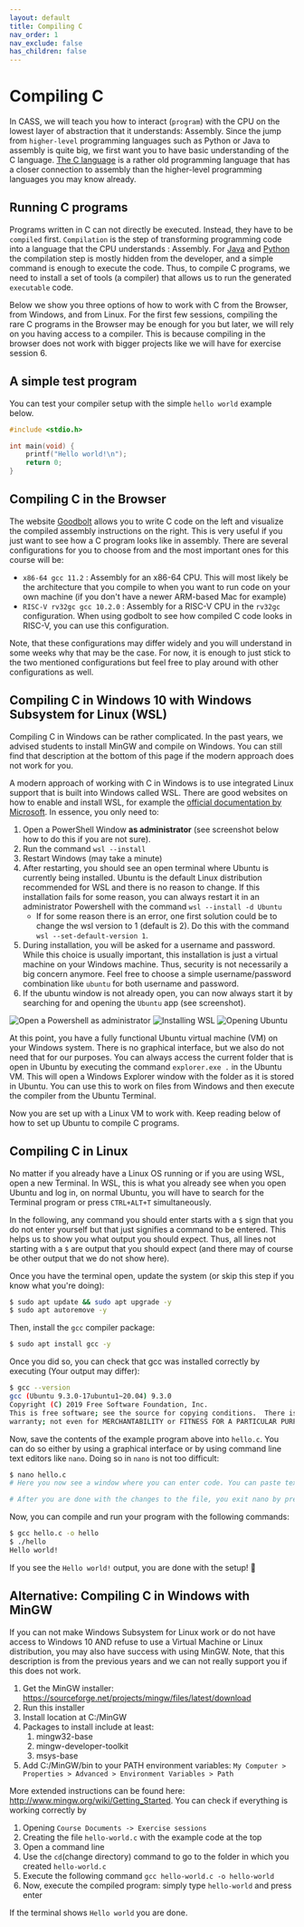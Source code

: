 ```yaml
---
layout: default
title: Compiling C
nav_order: 1
nav_exclude: false
has_children: false
---
```


# Compiling C

In CASS, we will teach you how to interact (`program`) with the CPU on the lowest layer of abstraction that it understands: Assembly.
Since the jump from `higher-level` programming languages such as Python or Java to assembly is quite big, we first want you to have basic understanding of the C language. [The C language](https://en.wikipedia.org/wiki/C_(programming_language)) is a rather old programming language that has a closer connection to assembly than the higher-level programming languages you may know already.

## Running C programs

Programs written in C can not directly be executed. Instead, they have to be `compiled` first. `Compilation` is the step of transforming programming code into a language that the CPU understands : Assembly.
For [Java](https://www.javatpoint.com/is-java-interpreted-or-compiled) and [Python](https://www.geeksforgeeks.org/python-compiled-or-interpreted/) the compilation step is mostly hidden from the developer, and a simple command is enough to execute the code.
Thus, to compile C programs, we need to install a set of tools (a compiler) that allows us to run the generated `executable` code.

Below we show you three options of how to work with C from the Browser, from Windows, and from Linux.
For the first few sessions, compiling the rare C programs in the Browser may be enough for you but later, we will rely on you having access to a compiler. This is because compiling in the browser does not work with bigger projects like we will have for exercise session 6.

## A simple test program

You can test your compiler setup with the simple `hello world` example below.

```c
#include <stdio.h>

int main(void) {
    printf("Hello world!\n");
    return 0;
}
```

## Compiling C in the Browser

The website [Goodbolt](https://godbolt.org/) allows you to write C code on the left and visualize the compiled assembly instructions on the right. This is very useful if you just want to see how a C program looks like in assembly.
There are several configurations for you to choose from and the most important ones for this course will be:

- `x86-64 gcc 11.2` : Assembly for an x86-64 CPU. This will most likely be the architecture that you compile to when you want to run code on your own machine (if you don't have a newer ARM-based Mac for example)
- `RISC-V rv32gc gcc 10.2.0` : Assembly for a RISC-V CPU in the `rv32gc` configuration. When using godbolt to see how compiled C code looks in RISC-V, you can use this configuration.

Note, that these configurations may differ widely and you will understand in some weeks why that may be the case. For now, it is enough to just stick to the two mentioned configurations but feel free to play around with other configurations as well.

## Compiling C in Windows 10 with Windows Subsystem for Linux (WSL)

Compiling C in Windows can be rather complicated. In the past years, we advised students to install MinGW and compile on Windows. You can still find that description at the bottom of this page if the modern approach does not work for you.

A modern approach of working with C in Windows is to use integrated Linux support that is built into Windows called WSL.
There are good websites on how to enable and install WSL, for example the [official documentation by Microsoft](https://docs.microsoft.com/en-us/windows/wsl/install).
In essence, you only need to:

1. Open a PowerShell Window **as administrator** (see screenshot below how to do this if you are not sure).
1. Run the command `wsl --install`
1. Restart Windows (may take a minute)
1. After restarting, you should see an open terminal where Ubuntu is currently being installed. Ubuntu is the default Linux distribution recommended for WSL and there is no reason to change. If this installation fails for some reason, you can always restart it in an administrator Powershell with the command `wsl --install -d Ubuntu`
    - If for some reason there is an error, one first solution could be to change the wsl version to 1 (default is 2). Do this with the command `wsl --set-default-version 1`.
1. During installation, you will be asked for a username and password. While this choice is usually important, this installation is just a virtual machine on your Windows machine. Thus, security is not necessarily a big concern anymore. Feel free to choose a simple username/password combination like `ubuntu` for both username and password.
1. If the ubuntu window is not already open, you can now always start it by searching for and opening the `Ubuntu` app (see screenshot).

![Open a Powershell as administrator](/tutorials/img/open-powershell.png "Screenshot to show how to open a powershell in Windows as administrator")
![Installing WSL](/tutorials/img/install-wsl.png "Screenshot to show how to install WSL in a Powershell terminal")
![Opening Ubuntu](/tutorials/img/ubuntu.png "Screenshot to show how to open the Ubuntu app")

At this point, you have a fully functional Ubuntu virtual machine (VM) on your Windows system. There is no graphical interface, but we also do not need that for our purposes. You can always access the current folder that is open in Ubuntu by executing the command `explorer.exe .` in the Ubuntu VM. This will open a Windows Explorer window with the folder as it is stored in Ubuntu. You can use this to work on files from Windows and then execute the compiler from the Ubuntu Terminal.

Now you are set up with a Linux VM to work with. Keep reading below of how to set up Ubuntu to compile C programs.

## Compiling C in Linux

No matter if you already have a Linux OS running or if you are using WSL, open a new Terminal. In WSL, this is what you already see when you open Ubuntu and log in, on normal Ubuntu, you will have to search for the Terminal program or press `CTRL+ALT+T` simultaneously.

In the following, any command you should enter starts with a `$` sign that you do not enter yourself but that just signifies a command to be entered. This helps us to show you what output you should expect. Thus, all lines not starting with a `$` are output that you should expect (and there may of course be other output that we do not show here).

Once you have the terminal open, update the system (or skip this step if you know what you're doing):

```bash
$ sudo apt update && sudo apt upgrade -y
$ sudo apt autoremove -y
```

Then, install the `gcc` compiler package:

```bash
$ sudo apt install gcc -y
```

Once you did so, you can check that gcc was installed correctly by executing (Your output may differ):

```bash
$ gcc --version
gcc (Ubuntu 9.3.0-17ubuntu1~20.04) 9.3.0
Copyright (C) 2019 Free Software Foundation, Inc.
This is free software; see the source for copying conditions.  There is NO
warranty; not even for MERCHANTABILITY or FITNESS FOR A PARTICULAR PURPOSE.
```

Now, save the contents of the example program above into `hello.c`. You can do so either by using a graphical interface or by using command line text editors like `nano`. Doing so in `nano` is not too difficult:

```bash
$ nano hello.c
# Here you now see a window where you can enter code. You can paste text by pressing CTRL+SHIFT+V or if you're using Windows, also by right clicking into the terminal window.

# After you are done with the changes to the file, you exit nano by pressing CTRL+X and can confirm or deny that the file should be saved by pressing Y or N and confirming with ENTER.
```

Now, you can compile and run your program with the following commands:

```bash
$ gcc hello.c -o hello
$ ./hello
Hello world!
```

If you see the `Hello world!` output, you are done with the setup! :tada:

## Alternative: Compiling C in Windows with MinGW

If you can not make Windows Subsystem for Linux work or do not have access to Windows 10 AND refuse to use a Virtual Machine or Linux distribution, you may also have success with using MinGW. Note, that this description is from the previous years and we can not really support you if this does not work.

1. Get the MinGW installer: <https://sourceforge.net/projects/mingw/files/latest/download>
1. Run this installer
1. Install location at C:/MinGW
1. Packages to install include at least:
    1. mingw32-base
    1. mingw-developer-toolkit
    1. msys-base
1. Add C:/MinGW/bin to your PATH environment variables: `My Computer > Properties > Advanced > Environment Variables > Path`

More extended instructions can be found here: <http://www.mingw.org/wiki/Getting_Started>.
You can check if everything is working correctly by

1. Opening `Course Documents -> Exercise sessions`
1. Creating the file `hello-world.c` with the example code at the top
1. Open a command line
1. Use the `cd`(change directory) command to go to the folder in which you created `hello-world.c`
1. Execute the following command `gcc hello-world.c -o hello-world`
1. Now, execute the compiled program: simply type `hello-world` and press enter

If the terminal shows `Hello world` you are done.
